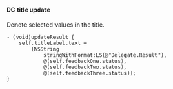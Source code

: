 #### DC title update

Denote selected values in the title.

```objc
- (void)updateResult {
    self.titleLabel.text =
        [NSString
            stringWithFormat:LS(@"Delegate.Result"),
            @(self.feedbackOne.status),
            @(self.feedbackTwo.status),
            @(self.feedbackThree.status)];
}
```

